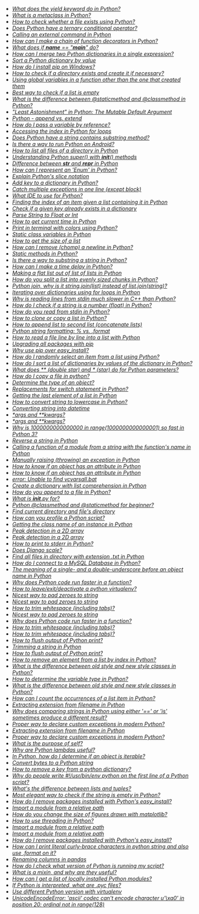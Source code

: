 * _[What does the yield keyword do in Python?](https://stackoverflow.com/q/231767)_
* _[What is a metaclass in Python?](https://stackoverflow.com/q/100003)_
* _[How to check whether a file exists using Python?](https://stackoverflow.com/q/82831)_
* _[Does Python have a ternary conditional operator?](https://stackoverflow.com/q/394809)_
* _[Calling an external command in Python](https://stackoverflow.com/q/89228)_
* _[How can I make a chain of function decorators in Python?](https://stackoverflow.com/q/739654)_
* _[What does if __name__ == &quot;__main__&quot; do?](https://stackoverflow.com/q/419163)_
* _[How can I merge two Python dictionaries in a single expression?](https://stackoverflow.com/q/38987)_
* _[Sort a Python dictionary by value](https://stackoverflow.com/q/613183)_
* _[How do I install pip on Windows?](https://stackoverflow.com/q/4750806)_
* _[How to check if a directory exists and create it if necessary?](https://stackoverflow.com/q/273192)_
* _[Using global variables in a function other than the one that created them](https://stackoverflow.com/q/423379)_
* _[Best way to check if a list is empty](https://stackoverflow.com/q/53513)_
* _[What is the difference between @staticmethod and @classmethod in Python?](https://stackoverflow.com/q/136097)_
* _[&quot;Least Astonishment&quot; in Python: The Mutable Default Argument](https://stackoverflow.com/q/1132941)_
* _[Python - append vs. extend](https://stackoverflow.com/q/252703)_
* _[How do I pass a variable by reference?](https://stackoverflow.com/q/986006)_
* _[Accessing the index in Python for loops](https://stackoverflow.com/q/522563)_
* _[Does Python have a string contains substring method?](https://stackoverflow.com/q/3437059)_
* _[Is there a way to run Python on Android?](https://stackoverflow.com/q/101754)_
* _[How to list all files of a directory in Python](https://stackoverflow.com/q/3207219)_
* _[Understanding Python super() with __init__() methods](https://stackoverflow.com/q/576169)_
* _[Difference between __str__ and __repr__ in Python](https://stackoverflow.com/q/1436703)_
* _[How can I represent an &#39;Enum&#39; in Python?](https://stackoverflow.com/q/36932)_
* _[Explain Python&#39;s slice notation](https://stackoverflow.com/q/509211)_
* _[Add key to a dictionary in Python?](https://stackoverflow.com/q/1024847)_
* _[Catch multiple exceptions in one line (except block)](https://stackoverflow.com/q/6470428)_
* _[What IDE to use for Python?](https://stackoverflow.com/q/81584)_
* _[Finding the index of an item given a list containing it in Python](https://stackoverflow.com/q/176918)_
* _[Check if a given key already exists in a dictionary](https://stackoverflow.com/q/1602934)_
* _[Parse String to Float or Int](https://stackoverflow.com/q/379906)_
* _[How to get current time in Python](https://stackoverflow.com/q/415511)_
* _[Print in terminal with colors using Python?](https://stackoverflow.com/q/287871)_
* _[Static class variables in Python](https://stackoverflow.com/q/68645)_
* _[How to get the size of a list](https://stackoverflow.com/q/1712227)_
* _[How can I remove (chomp) a newline in Python?](https://stackoverflow.com/q/275018)_
* _[Static methods in Python?](https://stackoverflow.com/q/735975)_
* _[Is there a way to substring a string in Python?](https://stackoverflow.com/q/663171)_
* _[How can I make a time delay in Python?](https://stackoverflow.com/q/510348)_
* _[Making a flat list out of list of lists in Python](https://stackoverflow.com/q/952914)_
* _[How do you split a list into evenly sized chunks in Python?](https://stackoverflow.com/q/312443)_
* _[Python join, why is it string.join(list) instead of list.join(string)?](https://stackoverflow.com/q/493819)_
* _[Iterating over dictionaries using for loops in Python](https://stackoverflow.com/q/3294889)_
* _[Why is reading lines from stdin much slower in C++ than Python?](https://stackoverflow.com/q/9371238)_
* _[How do I check if a string is a number (float) in Python?](https://stackoverflow.com/q/354038)_
* _[How do you read from stdin in Python?](https://stackoverflow.com/q/1450393)_
* _[How to clone or copy a list in Python?](https://stackoverflow.com/q/2612802)_
* _[How to append list to second list (concatenate lists)](https://stackoverflow.com/q/1720421)_
* _[Python string formatting: % vs. .format](https://stackoverflow.com/q/5082452)_
* _[How to read a file line by line into a list with Python](https://stackoverflow.com/q/3277503)_
* _[Upgrading all packages with pip](https://stackoverflow.com/q/2720014)_
* _[Why use pip over easy_install?](https://stackoverflow.com/q/3220404)_
* _[How do I randomly select an item from a list using Python?](https://stackoverflow.com/q/306400)_
* _[How do I sort a list of dictionaries by values of the dictionary in Python?](https://stackoverflow.com/q/72899)_
* _[What does ** (double star) and * (star) do for Python parameters?](https://stackoverflow.com/q/36901)_
* _[How do I copy a file in python?](https://stackoverflow.com/q/123198)_
* _[Determine the type of an object?](https://stackoverflow.com/q/2225038)_
* _[Replacements for switch statement in Python?](https://stackoverflow.com/q/60208)_
* _[Getting the last element of a list in Python](https://stackoverflow.com/q/930397)_
* _[How to convert string to lowercase in Python?](https://stackoverflow.com/q/6797984)_
* _[Converting string into datetime](https://stackoverflow.com/q/466345)_
* _[*args and **kwargs?](https://stackoverflow.com/q/3394835)_
* _[*args and **kwargs?](https://stackoverflow.com/q/3394835)_
* _[Why is 1000000000000000 in range(1000000000000001) so fast in Python 3?](https://stackoverflow.com/q/30081275)_
* _[Reverse a string in Python](https://stackoverflow.com/q/931092)_
* _[Calling a function of a module from a string with the function&#39;s name in Python](https://stackoverflow.com/q/3061)_
* _[Manually raising (throwing) an exception in Python](https://stackoverflow.com/q/2052390)_
* _[How to know if an object has an attribute in Python](https://stackoverflow.com/q/610883)_
* _[How to know if an object has an attribute in Python](https://stackoverflow.com/q/610883)_
* _[error: Unable to find vcvarsall.bat](https://stackoverflow.com/q/2817869)_
* _[Create a dictionary with list comprehension in Python](https://stackoverflow.com/q/1747817)_
* _[How do you append to a file in Python?](https://stackoverflow.com/q/4706499)_
* _[What is __init__.py for?](https://stackoverflow.com/q/448271)_
* _[Python @classmethod and @staticmethod for beginner?](https://stackoverflow.com/q/12179271)_
* _[Find current directory and file&#39;s directory](https://stackoverflow.com/q/5137497)_
* _[How can you profile a Python script?](https://stackoverflow.com/q/582336)_
* _[Getting the class name of an instance in Python](https://stackoverflow.com/q/510972)_
* _[Peak detection in a 2D array](https://stackoverflow.com/q/3684484)_
* _[Peak detection in a 2D array](https://stackoverflow.com/q/3684484)_
* _[How to print to stderr in Python?](https://stackoverflow.com/q/5574702)_
* _[Does Django scale?](https://stackoverflow.com/q/886221)_
* _[Find all files in directory with extension .txt in Python](https://stackoverflow.com/q/3964681)_
* _[How do I connect to a MySQL Database in Python?](https://stackoverflow.com/q/372885)_
* _[The meaning of a single- and a double-underscore before an object name in Python](https://stackoverflow.com/q/1301346)_
* _[Why does Python code run faster in a function?](https://stackoverflow.com/q/11241523)_
* _[How to leave/exit/deactivate a python virtualenv?](https://stackoverflow.com/q/990754)_
* _[Nicest way to pad zeroes to string](https://stackoverflow.com/q/339007)_
* _[Nicest way to pad zeroes to string](https://stackoverflow.com/q/339007)_
* _[How to trim whitespace (including tabs)?](https://stackoverflow.com/q/1185524)_
* _[Nicest way to pad zeroes to string](https://stackoverflow.com/q/339007)_
* _[Why does Python code run faster in a function?](https://stackoverflow.com/q/11241523)_
* _[How to trim whitespace (including tabs)?](https://stackoverflow.com/q/1185524)_
* _[How to trim whitespace (including tabs)?](https://stackoverflow.com/q/1185524)_
* _[How to flush output of Python print?](https://stackoverflow.com/q/230751)_
* _[Trimming a string in Python](https://stackoverflow.com/q/761804)_
* _[How to flush output of Python print?](https://stackoverflow.com/q/230751)_
* _[How to remove an element from a list by index in Python?](https://stackoverflow.com/q/627435)_
* _[What is the difference between old style and new style classes in Python?](https://stackoverflow.com/q/54867)_
* _[How to determine the variable type in Python?](https://stackoverflow.com/q/402504)_
* _[What is the difference between old style and new style classes in Python?](https://stackoverflow.com/q/54867)_
* _[How can I count the occurrences of a list item in Python?](https://stackoverflow.com/q/2600191)_
* _[Extracting extension from filename in Python](https://stackoverflow.com/q/541390)_
* _[Why does comparing strings in Python using either &#39;==&#39; or &#39;is&#39; sometimes produce a different result?](https://stackoverflow.com/q/1504717)_
* _[Proper way to declare custom exceptions in modern Python?](https://stackoverflow.com/q/1319615)_
* _[Extracting extension from filename in Python](https://stackoverflow.com/q/541390)_
* _[Proper way to declare custom exceptions in modern Python?](https://stackoverflow.com/q/1319615)_
* _[What is the purpose of self?](https://stackoverflow.com/q/2709821)_
* _[Why are Python lambdas useful?](https://stackoverflow.com/q/890128)_
* _[In Python, how do I determine if an object is iterable?](https://stackoverflow.com/q/1952464)_
* _[Convert bytes to a Python string](https://stackoverflow.com/q/606191)_
* _[How to remove a key from a python dictionary?](https://stackoverflow.com/q/11277432)_
* _[Why do people write #!/usr/bin/env python on the first line of a Python script?](https://stackoverflow.com/q/2429511)_
* _[What&#39;s the difference between lists and tuples?](https://stackoverflow.com/q/626759)_
* _[Most elegant way to check if the string is empty in Python?](https://stackoverflow.com/q/9573244)_
* _[How do I remove packages installed with Python&#39;s easy_install?](https://stackoverflow.com/q/1231688)_
* _[Import a module from a relative path](https://stackoverflow.com/q/279237)_
* _[How do you change the size of figures drawn with matplotlib?](https://stackoverflow.com/q/332289)_
* _[How to use threading in Python?](https://stackoverflow.com/q/2846653)_
* _[Import a module from a relative path](https://stackoverflow.com/q/279237)_
* _[Import a module from a relative path](https://stackoverflow.com/q/279237)_
* _[How do I remove packages installed with Python&#39;s easy_install?](https://stackoverflow.com/q/1231688)_
* _[How can I print literal curly-brace characters in python string and also use .format on it?](https://stackoverflow.com/q/5466451)_
* _[Renaming columns in pandas](https://stackoverflow.com/q/11346283)_
* _[How do I check what version of Python is running my script?](https://stackoverflow.com/q/1093322)_
* _[What is a mixin, and why are they useful?](https://stackoverflow.com/q/533631)_
* _[How can I get a list of locally installed Python modules?](https://stackoverflow.com/q/739993)_
* _[If Python is interpreted, what are .pyc files?](https://stackoverflow.com/q/2998215)_
* _[Use different Python version with virtualenv](https://stackoverflow.com/q/1534210)_
* _[UnicodeEncodeError: &#39;ascii&#39; codec can&#39;t encode character u&#39;\xa0&#39; in position 20: ordinal not in range(128)](https://stackoverflow.com/q/9942594)_
